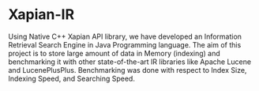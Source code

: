 # Xapian-IR
Using Native C++ Xapian API library, we have developed an Information Retrieval Search Engine in Java Programming language. The aim of this project is to store large amount of data in Memory (indexing) and benchmarking it with other state-of-the-art IR libraries like Apache Lucene and LucenePlusPlus. Benchmarking was done with respect to Index Size, Indexing Speed, and Searching Speed. 
